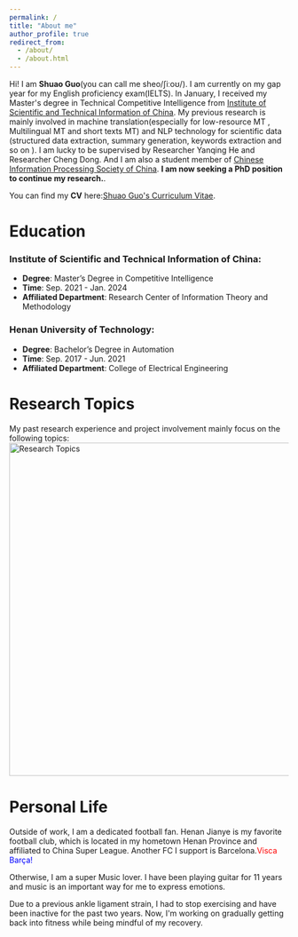 ```yaml
---
permalink: /
title: "About me"
author_profile: true
redirect_from: 
  - /about/
  - /about.html
---
```


Hi! I am **Shuao Guo**(you can call me sheo/ʃiːoʊ/). I am currently on my gap year for my English proficiency exam(IELTS). In January, I received my Master's degree in Technical Competitive Intelligence from [Institute of Scientific and Technical Information of China](https://www.istic.ac.cn/html/1/529/558/index.html). My previous research is mainly involved in machine translation(especially for low-resource MT , Multilingual MT and short texts MT) and NLP technology for scientific data (structured data extraction, summary generation, keywords extraction and so on ). I am lucky to be supervised by Researcher Yanqing He and Researcher Cheng Dong. And I am also a student member of [Chinese Information Processing Society of China](http://www.cipsc.org.cn/). **I am now seeking a PhD position to continue my research.**.

You can find my **CV** here:[Shuao Guo's Curriculum Vitae](http://sheoguo.github.io/files/Shuao_Guo_CV.pdf).

Education
======
### Institute of Scientific and Technical Information of China:
- **Degree**: Master’s Degree in Competitive Intelligence
- **Time**: Sep. 2021 - Jan. 2024
- **Affiliated Department**: Research Center of Information Theory and Methodology

### Henan University of Technology:
- **Degree**: Bachelor’s Degree in Automation
- **Time**: Sep. 2017 - Jun. 2021
- **Affiliated Department**: College of Electrical Engineering

Research Topics
======
My past research experience and project involvement mainly focus on the following topics:
<br/><img src='http://sheoguo.github.io/images/researchtopic.png' alt="Research Topics" width="600">

Personal Life
======
Outside of work, I am a dedicated football fan. Henan Jianye is my favorite football club, which is located in my hometown Henan Province and affiliated to China Super League. Another FC I support is Barcelona.<span style="color: red;">Visca</span> <span style="color: blue;">Barça!</span>

Otherwise, I am a super Music lover. I have been playing guitar for 11 years and music is an important way for me to express emotions.

Due to a previous ankle ligament strain, I had to stop exercising and have been inactive for the past two years. Now, I'm working on gradually getting back into fitness while being mindful of my recovery. 



